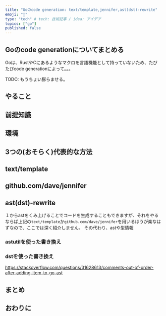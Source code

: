 ```yaml
---
title: "Goのcode generation: text/template,jennifer,ast(dst)-rewrite"
emoji: "🧰"
type: "tech" # tech: 技術記事 / idea: アイデア
topics: ["go"]
published: false
---
```


## Goのcode generationについてまとめる

Goは、RustやCにあるようなマクロを言語機能として持っていないため、たびたびcode generationによって。。。

TODO: もうちょい膨らませる。

## やること

## 前提知識

## 環境

## 3つの(おそらく)代表的な方法

## text/template

## github.com/dave/jennifer

## ast(dst)-rewrite

１からastをくみ上げることでコードを生成することもできますが、それをやるならば上記の`text/template`か`github.com/dave/jennifer`を用いるほうが楽なはずなので、ここでは深く紹介しません。
その代わり、astや型情報

### astutilを使った書き換え

### dstを使った書き換え

https://stackoverflow.com/questions/31628613/comments-out-of-order-after-adding-item-to-go-ast

## まとめ

## おわりに
